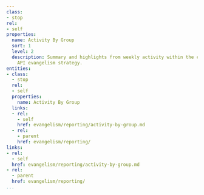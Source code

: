```yaml
---
class:
- stop
rel:
- self
properties:
  name: Activity By Group
  sort: 1
  level: 2
  description: Summary and highlights from weekly activity within the each area of
    API evangelism strategy.
entities:
- class:
  - stop
  rel:
  - self
  properties:
    name: Activity By Group
  links:
  - rel:
    - self
    href: evangelism/reporting/activity-by-group.md
  - rel:
    - parent
    href: evangelism/reporting/
links:
- rel:
  - self
  href: evangelism/reporting/activity-by-group.md
- rel:
  - parent
  href: evangelism/reporting/
...
```

